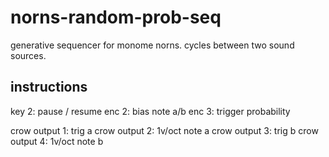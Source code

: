 # norns-random-prob-seq
generative sequencer for monome norns. cycles between two sound sources.

## instructions
key 2: pause / resume
enc 2: bias note a/b
enc 3: trigger probability

crow output 1: trig a
crow output 2: 1v/oct note a
crow output 3: trig b
crow output 4: 1v/oct note b
